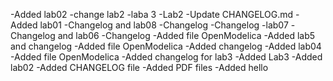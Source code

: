 -Added lab02
-change lab2
-laba 3
-Lab2
-Update CHANGELOG.md
-Added lab01
-Changelog and lab08
-Changelog
-Changelog
-lab07
-Changelog and lab06
-Changelog
-Added file OpenModelica
-Added lab5 and changelog
-Added file OpenModelica
-Added changelog
-Added lab04
-Added file OpenModelica
-Added changelog for lab3
-Added Lab3
-Added lab02
-Added CHANGELOG file
-Added PDF files
-Added hello
